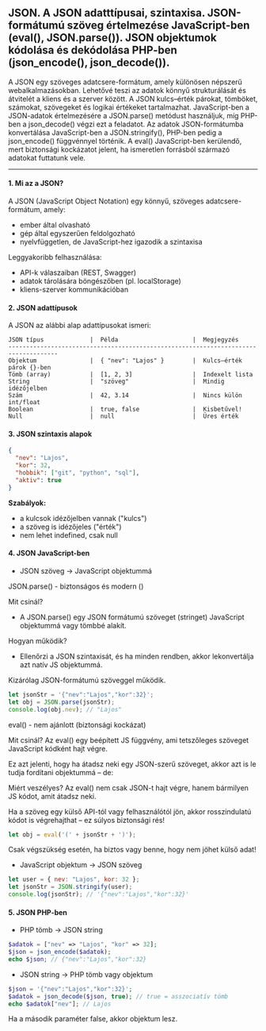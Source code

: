 <h2>JSON. A JSON adatttípusai, szintaxisa. JSON-formátumú szöveg értelmezése JavaScript-ben (eval(), JSON.parse()). JSON objektumok kódolása és dekódolása PHP-ben (json_encode(), json_decode()).</h2>

A JSON egy szöveges adatcsere-formátum, amely különösen népszerű webalkalmazásokban. Lehetővé teszi az adatok könnyű strukturálását és átvitelét a kliens és a szerver között. A JSON kulcs–érték párokat, tömböket, számokat, szövegeket és logikai értékeket tartalmazhat. JavaScript-ben a JSON-adatok értelmezésére a JSON.parse() metódust használjuk, míg PHP-ben a json_decode() végzi ezt a feladatot. Az adatok JSON-formátumba konvertálása JavaScript-ben a JSON.stringify(), PHP-ben pedig a json_encode() függvénnyel történik. A eval() JavaScript-ben kerülendő, mert biztonsági kockázatot jelent, ha ismeretlen forrásból származó adatokat futtatunk vele.

---

<h4>1. Mi az a JSON?</h4>

A JSON (JavaScript Object Notation) egy könnyű, szöveges adatcsere-formátum, amely:
- ember által olvasható
- gép által egyszerűen feldolgozható
- nyelvfüggetlen, de JavaScript-hez igazodik a szintaxisa

Leggyakoribb felhasználása:
- API-k válaszaiban (REST, Swagger)
- adatok tárolására böngészőben (pl. localStorage)
- kliens-szerver kommunikációban


<h4>2. JSON adattípusok</h4>
A JSON az alábbi alap adattípusokat ismeri:

```
JSON típus	           |  Példa	                    |  Megjegyzés
------------------------------------------------------------------------------------
Objektum	           |  { "nev": "Lajos" }	    |  Kulcs–érték párok {}-ben
Tömb (array)	       |  [1, 2, 3]	                |  Indexelt lista
String	               |  "szöveg"	                |  Mindig idézőjelben
Szám	               |  42, 3.14	                |  Nincs külön int/float
Boolean	               |  true, false	            |  Kisbetűvel!
Null	               |  null	                    |  Üres érték
```




<h4>3. JSON szintaxis alapok</h4>

```json
{
  "nev": "Lajos",
  "kor": 32,
  "hobbik": ["git", "python", "sql"],
  "aktiv": true
}
```

**Szabályok:**
- a kulcsok idézőjelben vannak ("kulcs")
- a szöveg is idézőjeles ("érték")
- nem lehet indefined, csak null


<h4>4. JSON JavaScript-ben</h4>

- JSON szöveg -> JavaScript objektummá

JSON.parse() - biztonságos és modern ()

Mit csinál?
- A JSON.parse() egy JSON formátumú szöveget (stringet) JavaScript objektummá vagy tömbbé alakít.

Hogyan működik?
- Ellenőrzi a JSON szintaxisát, és ha minden rendben, akkor lekonvertálja azt natív JS objektummá.

Kizárólag JSON-formátumú szöveggel működik.

```js
let jsonStr = '{"nev":"Lajos","kor":32}';
let obj = JSON.parse(jsonStr);
console.log(obj.nev); // "Lajos"
```

eval() - nem ajánlott (biztonsági kockázat)

Mit csinál?
Az eval() egy beépített JS függvény, ami tetszőleges szöveget JavaScript kódként hajt végre.

Ez azt jelenti, hogy ha átadsz neki egy JSON-szerű szöveget, akkor azt is le tudja fordítani objektummá – de:

Miért veszélyes?
Az eval() nem csak JSON-t hajt végre, hanem bármilyen JS kódot, amit átadsz neki.

Ha a szöveg egy külső API-tól vagy felhasználótól jön, akkor rosszindulatú kódot is végrehajthat – ez súlyos biztonsági rés!

```js
let obj = eval('(' + jsonStr + ')');
```
Csak végszükség esetén, ha biztos vagy benne, hogy nem jöhet külső adat!


- JavaScript objektum → JSON szöveg

```js
let user = { nev: "Lajos", kor: 32 };
let jsonStr = JSON.stringify(user);
console.log(jsonStr); // '{"nev":"Lajos","kor":32}'
```


<h4>5. JSON PHP-ben</h4>

- PHP tömb → JSON string

```php
$adatok = ["nev" => "Lajos", "kor" => 32];
$json = json_encode($adatok);
echo $json; // {"nev":"Lajos","kor":32}
```

- JSON string → PHP tömb vagy objektum

```php
$json = '{"nev":"Lajos","kor":32}';
$adatok = json_decode($json, true); // true = asszociatív tömb
echo $adatok["nev"]; // Lajos
```
Ha a második paraméter false, akkor objektum lesz.